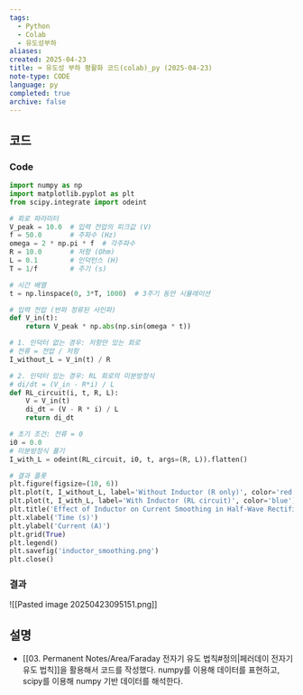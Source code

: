 ```yaml
---
tags:
  - Python
  - Colab
  - 유도성부하
aliases: 
created: 2025-04-23
title: ⌨️ 유도성 부하 평활화 코드(colab)_py (2025-04-23)
note-type: CODE
language: py
completed: true
archive: false
---
```



## 코드

### Code

```python
import numpy as np
import matplotlib.pyplot as plt
from scipy.integrate import odeint

# 회로 파라미터
V_peak = 10.0  # 입력 전압의 피크값 (V)
f = 50.0       # 주파수 (Hz)
omega = 2 * np.pi * f  # 각주파수
R = 10.0       # 저항 (Ohm)
L = 0.1        # 인덕턴스 (H)
T = 1/f        # 주기 (s)

# 시간 배열
t = np.linspace(0, 3*T, 1000)  # 3주기 동안 시뮬레이션

# 입력 전압 (반파 정류된 사인파)
def V_in(t):
    return V_peak * np.abs(np.sin(omega * t))

# 1. 인덕터 없는 경우: 저항만 있는 회로
# 전류 = 전압 / 저항
I_without_L = V_in(t) / R

# 2. 인덕터 있는 경우: RL 회로의 미분방정식
# di/dt = (V_in - R*i) / L
def RL_circuit(i, t, R, L):
    V = V_in(t)
    di_dt = (V - R * i) / L
    return di_dt

# 초기 조건: 전류 = 0
i0 = 0.0
# 미분방정식 풀기
I_with_L = odeint(RL_circuit, i0, t, args=(R, L)).flatten()

# 결과 플롯
plt.figure(figsize=(10, 6))
plt.plot(t, I_without_L, label='Without Inductor (R only)', color='red', linestyle='--')
plt.plot(t, I_with_L, label='With Inductor (RL circuit)', color='blue')
plt.title('Effect of Inductor on Current Smoothing in Half-Wave Rectifier')
plt.xlabel('Time (s)')
plt.ylabel('Current (A)')
plt.grid(True)
plt.legend()
plt.savefig('inductor_smoothing.png')
plt.close()
```

### 결과

![[Pasted image 20250423095151.png]]

## 설명

- [[03. Permanent Notes/Area/Faraday 전자기 유도 법칙#정의|페러데이 전자기 유도 법칙]]을 활용해서 코드를 작성했다. numpy를 이용해 데이터를 표현하고, scipy를 이용해 numpy 기반 데이터를 해석한다.